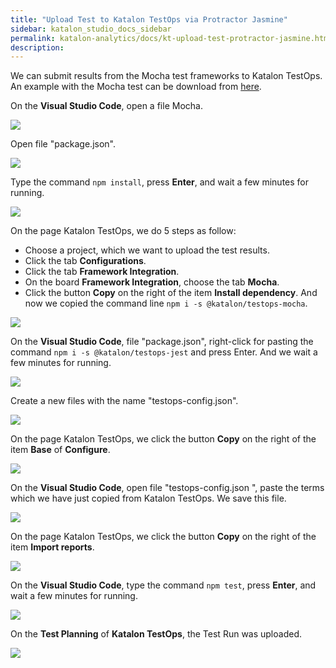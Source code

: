 ```yaml
---
title: "Upload Test to Katalon TestOps via Protractor Jasmine" 
sidebar: katalon_studio_docs_sidebar
permalink: katalon-analytics/docs/kt-upload-test-protractor-jasmine.html
description: 
---
```


We can submit results from the Mocha test frameworks to Katalon TestOps. An example with the Mocha test can be download from [here](https://github.com/katalon-studio-samples/testops-report-sample-js).

On the **Visual Studio Code**, open a file Mocha.

![](https://github.com/katalon-studio/docs-images/raw/master/katalon-analytics/docs/kt-upload-test-mocha/kt_vs_code_open_mocha.png)

Open file "package.json".

![](https://github.com/katalon-studio/docs-images/raw/master/katalon-analytics/docs/kt-upload-test-mocha/kt_vs_code_package_json.png)

Type the command `npm install`, press **Enter**, and wait a few minutes for running.

![](https://github.com/katalon-studio/docs-images/raw/master/katalon-analytics/docs/kt-upload-test-mocha/kt_vs_code_mocha_json_install.png)

On the page Katalon TestOps, we do 5 steps as follow:
* Choose a project, which we want to upload the test results.
* Click the tab **Configurations**.
* Click the tab **Framework Integration**.
* On the board **Framework Integration**, choose the tab **Mocha**.
* Click the button **Copy** on the right of the item **Install dependency**. And now we copied the command line `npm i -s @katalon/testops-mocha`.

![](https://github.com/katalon-studio/docs-images/raw/master/katalon-analytics/docs/kt-upload-test-mocha/kt_bash_copy_mocha_npm.png)

On the **Visual Studio Code**, file "package.json", right-click for pasting the command `npm i -s @katalon/testops-jest` and press Enter. And we wait a few minutes for running.

![](https://github.com/katalon-studio/docs-images/raw/master/katalon-analytics/docs/kt-upload-test-mocha/kt_vs_code_mocha_paste_bash.png)

Create a new files with the name "testops-config.json".

![](https://github.com/katalon-studio/docs-images/raw/master/katalon-analytics/docs/kt-upload-test-mocha/kt_vs_code_creat_testops_config.png)

On the page Katalon TestOps, we click the button **Copy** on the right of the item **Base** of **Configure**. 

![](https://github.com/katalon-studio/docs-images/raw/master/katalon-analytics/docs/kt-upload-test-mocha/kt_copy_configure_base.png)

On the **Visual Studio Code**, open file "testops-config.json
", paste the terms which we have just copied from Katalon TestOps. We save this file.

![](https://github.com/katalon-studio/docs-images/raw/master/katalon-analytics/docs/kt-upload-test-mocha/kt_vs_code_paste_testops_config.png)

On the page Katalon TestOps, we click the button **Copy** on the right of the item **Import reports**. 

![](https://github.com/katalon-studio/docs-images/raw/master/katalon-analytics/docs/kt-upload-test-mocha/kt_npx_mocha.png)

On the **Visual Studio Code**, type the command `npm test`, press **Enter**, and wait a few minutes for running.

![](https://github.com/katalon-studio/docs-images/raw/master/katalon-analytics/docs/kt-upload-test-mocha/kt_vs_code_npm_test.png)

On the **Test Planning** of **Katalon TestOps**, the Test Run was uploaded.

![](https://github.com/katalon-studio/docs-images/raw/master/katalon-analytics/docs/kt-upload-test-mocha/kt_upload_test_planning.png)